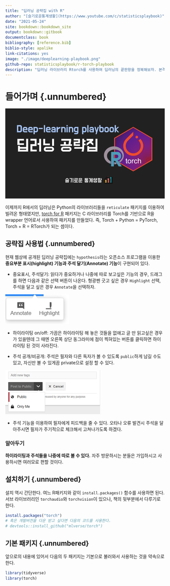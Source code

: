```yaml
---
title: "딥러닝 공략집 with R"
author: "[슬기로운통계생활](https://www.youtube.com/c/statisticsplaybook)"
date: "2021-05-24"
site: bookdown::bookdown_site
output: bookdown::gitbook
documentclass: book
bibliography: [reference.bib]
biblio-style: apalike
link-citations: yes
image: "./image/deeplearning-playbook.png"
github-repo: statisticsplaybook/r-torch-playbook
description: "딥러닝 라이브러리 Rtorch를 사용하여 딥러닝의 끝판왕을 정복해보자. 본격 R 딥러닝 공략집"
---
```


# 들어가며 {.unnumbered}

![](./image/deeplearning-playbook.png)

이제까지 R에서의 딥러닝은 Python의 라이브러리들을 `reticulate` 패키지를 이용하여 빌려온 형태였지만, [torch for R](https://torch.mlverse.org/) 패키지는 C 라이브러리를 Torch를 기반으로 R을 wrapper 언어로서 사용하여 패키지를 만들었다. 즉, Torch + Python = PyTorch, Torch + R = RTorch가 되는 셈이다.

## 공략집 사용법 {.unnumbered}

현재 웹상에 공개된 딥러닝 공략집에는 `hypothesis`라는 오픈소스 프로그램을 이용한 **중요부분 표시(highlight) 기능과 주석 달기(Annotate) 기능**이 구현되어 있다. 

-   중요표시, 주석달기: 읽다가 중요하거나 나중에 따로 보고싶은 기능의 경우, 드래그를 하면 다음과 같은 선택 버튼이 나온다. 형광펜 긋고 싶은 경우 `Highlight` 선택, 주석을 달고 싶은 경우 `Annotate`을 선택하자.

![](./image/annotation.jpg)

-   하이라이팅 on/off: 가끔은 하이라이팅 해 놓은 것들을 없애고 글 만 읽고싶은 경우가 있을텐데 그 때엔 오른쪽 상단 동그라미에 점이 찍혀있는 버튼를 클릭하면 하이라이팅 된 것이 사라진다.

-   주석 공개/비공개: 주석은 필자와 다른 독자가 볼 수 있도록 `public`하게 남길 수도 있고, 자신만 볼 수 있게끔 private으로 설정 할 수 있다.

![](./image/private.jpg)

-   주석 기능을 이용하여 필자에게 피드백을 줄 수 있다. 오타나 오류 발견시 주석을 달아주시면 필자가 주기적으로 체크해서 고쳐나가도록 하겠다.

<div class="rmdnote">
<h3 id="알아두기">알아두기</h3>
<p><strong>하이라이팅과 주석들을 나중에 따로 볼 수 있다.</strong> 자주 방문하시는 분들은 가입하시고 사용하시면 여러모로 편할 것이다.</p>
</div>


## 설치하기 {.unnumbered}

설치 역시 간단한다. 여느 R패키지와 같이 `install.packages()` 함수를 사용하면 된다. 서브 라이브러리인 `torchaudio`와 `torchvision`이 있으나, 책의 뒷부분에서 다루기로 한다.


```r
install.packages("torch")
# 혹은 개발버전을 다운 받고 싶다면 다음의 코드를 사용한다.
# devtools::install_github("mlverse/torch")
```



## 기본 패키지 {.unnumbered}

앞으로의 내용에 있어서 다음의 두 패키지는 기본으로 불러와서 사용하는 것을 약속으로 한다.


```r
library(tidyverse)
library(torch)
```
